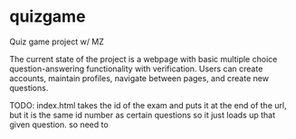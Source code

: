 # quizgame
Quiz game project w/ MZ

The current state of the project is a webpage with basic multiple choice question-answering functionality with verification. Users can create accounts, maintain profiles, navigate between pages, and create new questions.

TODO: index.html takes the id of the exam and puts it at the end of the url, but it is the same id number as certain questions so it just loads up that given question. so need to 
